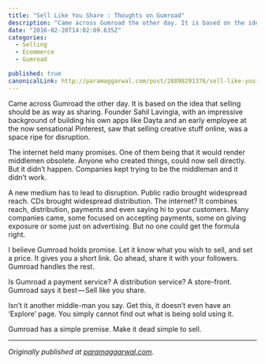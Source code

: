 ```yaml
---
title: "Sell Like You Share : Thoughts on Gumroad"
description: "Came across Gumroad the other day. It is based on the idea that selling should be as way as sharing. Founder Sahil Lavingia, with an impressive background of building his own apps like Dayta and an…"
date: "2016-02-20T14:02:09.635Z"
categories: 
  - Selling
  - Ecommerce
  - Gumroad

published: true
canonicalLink: http://paramaggarwal.com/post/28898291376/sell-like-you-share-thoughts-on-gumroad
---
```


Came across Gumroad the other day. It is based on the idea that selling should be as way as sharing. Founder Sahil Lavingia, with an impressive background of building his own apps like Dayta and an early employee at the now sensational Pinterest, saw that selling creative stuff online, was a space ripe for disruption.

The internet held many promises. One of them being that it would render middlemen obsolete. Anyone who created things, could now sell directly. But it didn’t happen. Companies kept trying to be the middleman and it didn’t work.

A new medium has to lead to disruption. Public radio brought widespread reach. CDs brought widespread distribution. The internet? It combines reach, distribution, payments and even saying hi to your customers. Many companies came, some focused on accepting payments, some on giving exposure or some just on advertising. But no one could get the formula right.

I believe Gumroad holds promise. Let it know what you wish to sell, and set a price. It gives you a short link. Go ahead, share it with your followers. Gumroad handles the rest.

Is Gumroad a payment service? A distribution service? A store-front. Gumroad says it best — Sell like you share.

Isn’t it another middle-man you say. Get this, it doesn’t even have an ‘Explore’ page. You simply cannot find out what is being sold using it.

Gumroad has a simple premise. Make it dead simple to sell.

---

_Originally published at_ [_paramaggarwal.com_](http://paramaggarwal.com/post/28898291376/sell-like-you-share-thoughts-on-gumroad)_._
